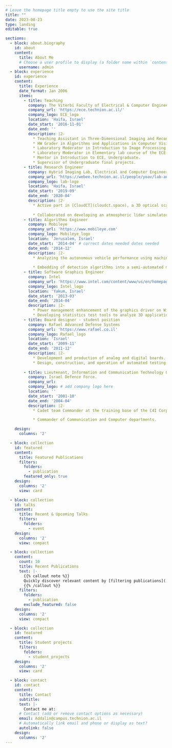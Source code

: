 ```yaml
---
# Leave the homepage title empty to use the site title
title: ""
date: 2023-08-23
type: landing
editable: true

sections:
  - block: about.biography
    id: about
    content:
      title: About Me
      # Choose a user profile to display (a folder name within `content/authors/`)
      username: admin
  - block: experience
    id: experience
    content:
      title: Experience
      date_format: Jan 2006
      items:
        - title: Teaching
          company: The Viterbi Faculty of Electrical & Computer Engineering, Technion
          company_url: 'https://ece.technion.ac.il/'
          company_logo: ECE_logo
          location: 'Haifa, Israel'
          date_start: '2016-11-01'
          date_end: ''
          description: |2-
            * Teaching Assistant in Three-Dimensional Imaging and Reconstruction, Graduate.
            * HW Grader in Algorithms and Applications in Computer Vision, Graduate & Undergrad.
            * Laboratory Moderator in Introduction to Image Processing and Analysis, Undergraduate.
            * Laboratory Moderator in Elementary lab course of the ECE program, Undergraduate.
            * Mentor in Introduction to ECE, Undergraduate.
            * Supervisor of Undergraduate final projects.
        - title: Research Engineer 
          company: Hybrid Imaging Lab, Electrical and Computer Engineering Faculty, Technion
          company_url: 'https://webee.technion.ac.il/people/yoav/lab-and-group/'
          company_logo: lab-logo
          location: 'Haifa, Israel'
          date_start: '2019-09'
          date_end: '2020-04'
          description: |2-
            * Active part in [CloudCT](cloudct.space), a 3D optical scattering tomography space mission to probe clouds.
                        
            * Collaborated on developing an atmospheric lidar simulator & deep-learning-based calibration method.
        - title: Algorithms Engineer 
          company: Mobileye 
          company_url: 'https://www.mobileye.com'
          company_logo: Mobileye_logo 
          location: 'Jerusalem, Israel'
          date_start: '2014-04' # correct dates needed dates needed 
          date_end: '2014-12'
          description: |2-
            * Analyzing the autonomous vehicle performance using machine learning and image processing algorithms.
            
            * Embedding of detection algorithms into a semi-automated marking system.
        - title: Software Graphics Engineer 
          company: Intel 
          company_url: 'https://www.intel.com/content/www/us/en/homepage.html'
          company_logo: Intel_logo
          location: 'Yakum, Israel'
          date_start: '2013-03' 
          date_end: '2014-04'
          description: |2-
            * Power management enhancement of the graphics driver on Windows and Android platforms.
            * Developing statistics test tools to analyze 3D applications and games.
        - title: Board designer - student position
          company: Rafael Advanced Defense Systems 
          company_url: 'https://www.rafael.co.il'
          company_logo: Rafael_logo
          location: 'Israel'
          date_start: '2009-11' 
          date_end: '2011-12'
          description: |2-
            * Development and production of analog and digital boards.
            * Design, construction, and operation of automated testing systems of FPGA boards.
        
        - title: Lieutenant, Information and Communication Technology Officer.
          company: Israel Defence Force.
          company_url: 
          company_logo: # add company logo here
          location: ''
          date_start: '2001-10' 
          date_end: '2004-04'
          description: |2-
            * Cadet team Commander at the training base of the C4I Corps. Elected as an outstanding commander of the Cadet training course.

            * Commander of Communication and Computer departments.

    design:
      columns: '2'

  - block: collection
    id: featured
    content:
      title: Featured Publications
      filters:
        folders:
          - publication
        featured_only: true
    design:
      columns: '2'
      view: card

  - block: collection
    id: talks
    content:
      title: Recent & Upcoming Talks
      filters:
        folders:
          - event
    design:
      columns: '2'
      view: compact

  - block: collection
    content:
      count: 10
      title: Recent Publications
      text: |-
        {{% callout note %}}
        Quickly discover relevant content by [filtering publications](./publication/).
        {{% /callout %}}
      filters:
        folders:
          - publication
        exclude_featured: false
    design:
      columns: '2'
      view: compact

  - block: collection
    id: featured
    content:
      title: Student projects
      filters:
        folders:
          - student_projects
    design:
      columns: '2'
      view: card

  - block: contact
    id: contact
    content:
      title: Contact
      subtitle:
      text: |-
        Contact me at:
      # Contact (add or remove contact options as necessary)
      email: Addalin@campus.technion.ac.il
      # Automatically link email and phone or display as text?
      autolink: false
    design:
      columns: '2'
---
```


